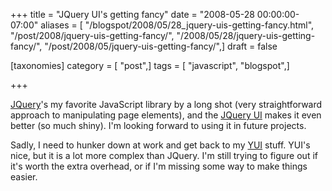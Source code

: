 +++
title = "JQuery UI's getting fancy"
date = "2008-05-28 00:00:00-07:00"
aliases = [ "/blogspot/2008/05/28_jquery-uis-getting-fancy.html", "/post/2008/jquery-uis-getting-fancy/", "/2008/05/28/jquery-uis-getting-fancy/", "/post/2008/05/jquery-uis-getting-fancy/",]
draft = false

[taxonomies]
category = [ "post",]
tags = [ "javascript", "blogspot",]

+++

<a href="http://jquery.com/">JQuery</a>'s my favorite JavaScript library by a long shot (very straightforward approach to manipulating page elements), and the <a href="http://ui.jquery.com/">JQuery UI</a> makes it even better (so much shiny). I'm looking forward to using it in future projects.

Sadly, I need to hunker down at work and get back to my <a href="http://developer.yahoo.com/yui/">YUI</a> stuff. YUI's nice, but it is a lot more complex than JQuery. I'm still trying to figure out if it's worth the extra overhead, or if I'm missing some way to make things easier.
<!--more-->